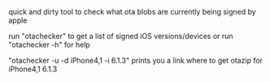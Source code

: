 quick and dirty tool to check what ota blobs are currently being signed by apple

run "otachecker" to get a list of signed iOS versions/devices
or run "otachecker -h" for help

"otachecker -u -d iPhone4,1 -i 6.1.3" prints you a link where to get otazip for iPhone4,1 6.1.3
